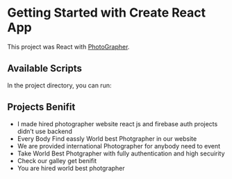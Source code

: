 # Getting Started with Create React App

This project was React with [PhotoGrapher](https://world-photographer.netlify.app).

## Available Scripts

In the project directory, you can run:

## Projects Benifit
<ul>
    <li>I made hired photographer website react js and firebase auth projects didn’t use backend</li>
    <li>Every Body Find eassly World best Photgrapher in our website</li>
    <li>We are provided international Photographer for anybody need to event</li>
    <li>Take World Best Photgrapher with fully authentication and high secuirity</li>
    <li>Check our galley get benifit</li>
    <li>You are hired world best photgrapher</li>
</ul>